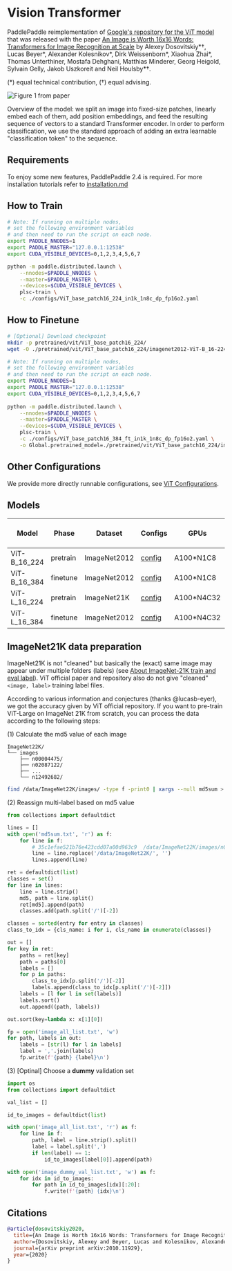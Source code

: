 # Vision Transformer

PaddlePaddle reimplementation of [Google's repository for the ViT model](https://github.com/google-research/vision_transformer) that was released with the paper [An Image is Worth 16x16 Words: Transformers for Image Recognition at Scale](https://arxiv.org/abs/2010.11929) by Alexey Dosovitskiy\*†, Lucas Beyer\*, Alexander Kolesnikov\*, Dirk
Weissenborn\*, Xiaohua Zhai\*, Thomas Unterthiner, Mostafa Dehghani, Matthias
Minderer, Georg Heigold, Sylvain Gelly, Jakob Uszkoreit and Neil Houlsby\*†.

(\*) equal technical contribution, (†) equal advising.

![Figure 1 from paper](https://github.com/google-research/vision_transformer/raw/main/vit_figure.png)

Overview of the model: we split an image into fixed-size patches, linearly embed
each of them, add position embeddings, and feed the resulting sequence of
vectors to a standard Transformer encoder. In order to perform classification,
we use the standard approach of adding an extra learnable "classification token"
to the sequence.

## Requirements
To enjoy some new features, PaddlePaddle 2.4 is required. For more installation tutorials 
refer to [installation.md](../../../tutorials/get_started/installation.md)


## How to Train

```bash
# Note: If running on multiple nodes, 
# set the following environment variables 
# and then need to run the script on each node.
export PADDLE_NNODES=1
export PADDLE_MASTER="127.0.0.1:12538"
export CUDA_VISIBLE_DEVICES=0,1,2,3,4,5,6,7

python -m paddle.distributed.launch \
    --nnodes=$PADDLE_NNODES \
    --master=$PADDLE_MASTER \
    --devices=$CUDA_VISIBLE_DEVICES \
    plsc-train \
    -c ./configs/ViT_base_patch16_224_in1k_1n8c_dp_fp16o2.yaml
```

## How to Finetune

```bash
# [Optional] Download checkpoint
mkdir -p pretrained/vit/ViT_base_patch16_224/
wget -O ./pretrained/vit/ViT_base_patch16_224/imagenet2012-ViT-B_16-224.pdparams https://plsc.bj.bcebos.com/models/vit/v2.4/imagenet2012-ViT-B_16-224.pdparams

```


```bash
# Note: If running on multiple nodes, 
# set the following environment variables 
# and then need to run the script on each node.
export PADDLE_NNODES=1
export PADDLE_MASTER="127.0.0.1:12538"
export CUDA_VISIBLE_DEVICES=0,1,2,3,4,5,6,7
  
python -m paddle.distributed.launch \
    --nnodes=$PADDLE_NNODES \
    --master=$PADDLE_MASTER \
    --devices=$CUDA_VISIBLE_DEVICES \
    plsc-train \
    -c ./configs/ViT_base_patch16_384_ft_in1k_1n8c_dp_fp16o2.yaml \
    -o Global.pretrained_model=./pretrained/vit/ViT_base_patch16_224/imagenet2012-ViT-B_16-224.pdparams \
```

## Other Configurations
We provide more directly runnable configurations, see [ViT Configurations](./configs/).


## Models

| Model        | Phase    | Dataset      | Configs                                                      | GPUs       | Img/sec | Top1 Acc | Official | Pre-trained checkpoint                                       | Fine-tuned checkpoint                                        | Log                                                          |
| ------------ | -------- | ------------ | ------------------------------------------------------------ | ---------- | ------- | -------- | -------- | ------------------------------------------------------------ | ------------------------------------------------------------ | ------------------------------------------------------------ |
| ViT-B_16_224 | pretrain | ImageNet2012 | [config](./configs/ViT_base_patch16_224_in1k_1n8c_dp_fp16o2.yaml) | A100*N1C8  | 3583    | 0.75196  | 0.7479   | [download](https://plsc.bj.bcebos.com/models/vit/v2.4/imagenet2012-ViT-B_16-224.pdparams) | -                                                            | [log](https://plsc.bj.bcebos.com/models/vit/v2.4/imagenet2012-ViT-B_16-224.log) |
| ViT-B_16_384 | finetune | ImageNet2012 | [config](./configs/ViT_base_patch16_384_ft_in1k_1n8c_dp_fp16o2.yaml) | A100*N1C8  | 719     | 0.77972  | 0.7791   | [download](https://plsc.bj.bcebos.com/models/vit/v2.4/imagenet2012-ViT-B_16-224.pdparams) | [download](https://plsc.bj.bcebos.com/models/vit/v2.4/imagenet2012-ViT-B_16-384.pdparams) | [log](https://plsc.bj.bcebos.com/models/vit/v2.4/imagenet2012-ViT-B_16-384.log) |
| ViT-L_16_224 | pretrain | ImageNet21K  | [config](./configs/ViT_large_patch16_224_in22k_4n32c_dp_fp16o2.yaml) | A100*N4C32 | 5256    | -        | -        | [download](https://plsc.bj.bcebos.com/models/vit/v2.4/imagenet21k-ViT-L_16-224.pdparams) | -                                                            | [log](https://plsc.bj.bcebos.com/models/vit/v2.4/imagenet21k-ViT-L_16-224.log) |
| ViT-L_16_384 | finetune | ImageNet2012 | [config](./configs/ViT_large_patch16_384_in1k_ft_4n32c_dp_fp16o2.yaml) | A100*N4C32 | 934     | 0.85030  | 0.8505   | [download](https://plsc.bj.bcebos.com/models/vit/v2.4/imagenet21k-ViT-L_16-224.pdparams) | [download](https://plsc.bj.bcebos.com/models/vit/v2.4/imagenet21k%2Bimagenet2012-ViT-L_16-384.pdparams) | [log](https://plsc.bj.bcebos.com/models/vit/v2.4/imagenet21k%2Bimagenet2012-ViT-L_16-384.log) |

## ImageNet21K data preparation

ImageNet21K is not "cleaned" but basically the (exact) same image may appear under multiple folders (labels)
(see [About ImageNet-21K train and eval label](https://github.com/google-research/vision_transformer/issues/237#issuecomment-1259631151)). 
ViT official paper and repository also do not give "cleaned" `<image, label>` training label files.

According to various information and conjectures (thanks @lucasb-eyer), we got the accuracy given by ViT official repository. 
If you want to pre-train ViT-Large on ImageNet 21K from scratch, you can process the data according to the following steps:

(1) Calculate the md5 value of each image

```
ImageNet22K/
└── images
    ├── n00004475/
    ├── n02087122/
    ├── ...
    └── n12492682/
```

```bash
find /data/ImageNet22K/images/ -type f -print0 | xargs --null md5sum > md5sum.txt
```

(2) Reassign multi-label based on md5 value
```python
from collections import defaultdict

lines = []
with open('md5sum.txt', 'r') as f:
    for line in f:
        # 35c1efae521b76e423cdd07a00d963c9  /data/ImageNet22K/images/n00004475/n00004475_54295.JPEG
        line = line.replace('/data/ImageNet22K/', '')
        lines.append(line)

ret = defaultdict(list)
classes = set()
for line in lines:
    line = line.strip()
    md5, path = line.split()
    ret[md5].append(path)
    classes.add(path.split('/')[-2])

classes = sorted(entry for entry in classes)
class_to_idx = {cls_name: i for i, cls_name in enumerate(classes)}

out = []
for key in ret:
    paths = ret[key]
    path = paths[0] 
    labels = []
    for p in paths:
        class_to_idx[p.split('/')[-2]]
        labels.append(class_to_idx[p.split('/')[-2]])
    labels = [l for l in set(labels)]
    labels.sort()
    out.append((path, labels))

out.sort(key=lambda x: x[1][0])

fp = open('image_all_list.txt', 'w')
for path, labels in out:
    labels = [str(l) for l in labels]
    label = ','.join(labels)
    fp.write(f'{path} {label}\n')
```

(3) [Optinal] Choose a **dummy** validation set
```python
import os
from collections import defaultdict

val_list = []

id_to_images = defaultdict(list)

with open('image_all_list.txt', 'r') as f:
    for line in f:
        path, label = line.strip().split()
        label = label.split(',')
        if len(label) == 1:
            id_to_images[label[0]].append(path)

with open('image_dummy_val_list.txt', 'w') as f:
    for idx in id_to_images:
        for path in id_to_images[idx][:20]:
            f.write(f'{path} {idx}\n')
```


## Citations

```bibtex
@article{dosovitskiy2020,
  title={An Image is Worth 16x16 Words: Transformers for Image Recognition at Scale},
  author={Dosovitskiy, Alexey and Beyer, Lucas and Kolesnikov, Alexander and Weissenborn, Dirk and Zhai, Xiaohua and Unterthiner, Thomas and  Dehghani, Mostafa and Minderer, Matthias and Heigold, Georg and Gelly, Sylvain and Uszkoreit, Jakob and Houlsby, Neil},
  journal={arXiv preprint arXiv:2010.11929},
  year={2020}
}
```
